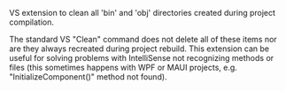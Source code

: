 VS extension to clean all 'bin' and 'obj' directories created during project compilation.

The standard VS "Clean" command does not delete all of these items nor are they always recreated during project rebuild.
This extension can be useful for solving problems with IntelliSense not recognizing methods or files (this sometimes happens with WPF or MAUI projects, e.g. "InitializeComponent()" method not found).
